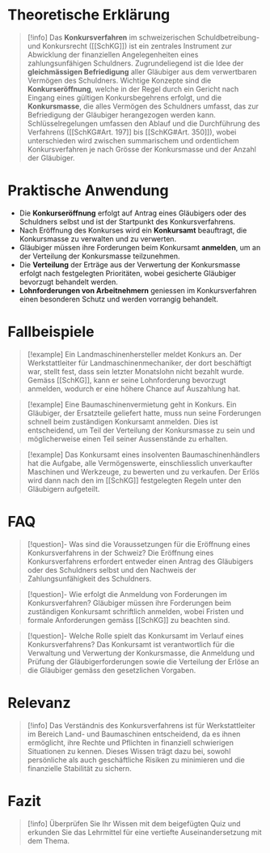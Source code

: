 # Theoretische Erklärung
>[!info] 
>Das **Konkursverfahren** im schweizerischen Schuldbetreibung- und Konkursrecht ([[SchKG]]) ist ein zentrales Instrument zur Abwicklung der finanziellen Angelegenheiten eines zahlungsunfähigen Schuldners. Zugrundeliegend ist die Idee der **gleichmässigen Befriedigung** aller Gläubiger aus dem verwertbaren Vermögen des Schuldners. Wichtige Konzepte sind die **Konkurseröffnung**, welche in der Regel durch ein Gericht nach Eingang eines gültigen Konkursbegehrens erfolgt, und die **Konkursmasse**, die alles Vermögen des Schuldners umfasst, das zur Befriedigung der Gläubiger herangezogen werden kann. Schlüsselregelungen umfassen den Ablauf und die Durchführung des Verfahrens ([[SchKG#Art. 197]] bis [[SchKG#Art. 350]]), wobei unterschieden wird zwischen summarischem und ordentlichem Konkursverfahren je nach Grösse der Konkursmasse und der Anzahl der Gläubiger.

# Praktische Anwendung
- Die **Konkurseröffnung** erfolgt auf Antrag eines Gläubigers oder des Schuldners selbst und ist der Startpunkt des Konkursverfahrens.
- Nach Eröffnung des Konkurses wird ein **Konkursamt** beauftragt, die Konkursmasse zu verwalten und zu verwerten.
- Gläubiger müssen ihre Forderungen beim Konkursamt **anmelden**, um an der Verteilung der Konkursmasse teilzunehmen.
- Die **Verteilung** der Erträge aus der Verwertung der Konkursmasse erfolgt nach festgelegten Prioritäten, wobei gesicherte Gläubiger bevorzugt behandelt werden.
- **Lohnforderungen von Arbeitnehmern** geniessen im Konkursverfahren einen besonderen Schutz und werden vorrangig behandelt.

# Fallbeispiele
>[!example] Ein Landmaschinenhersteller meldet Konkurs an. Der Werkstattleiter für Landmaschinenmechaniker, der dort beschäftigt war, stellt fest, dass sein letzter Monatslohn nicht bezahlt wurde. Gemäss [[SchKG]], kann er seine Lohnforderung bevorzugt anmelden, wodurch er eine höhere Chance auf Auszahlung hat.

>[!example] Eine Baumaschinenvermietung geht in Konkurs. Ein Gläubiger, der Ersatzteile geliefert hatte, muss nun seine Forderungen schnell beim zuständigen Konkursamt anmelden. Dies ist entscheidend, um Teil der Verteilung der Konkursmasse zu sein und möglicherweise einen Teil seiner Aussenstände zu erhalten.

>[!example] Das Konkursamt eines insolventen Baumaschinenhändlers hat die Aufgabe, alle Vermögenswerte, einschliesslich unverkaufter Maschinen und Werkzeuge, zu bewerten und zu verkaufen. Der Erlös wird dann nach den im [[SchKG]] festgelegten Regeln unter den Gläubigern aufgeteilt.

# FAQ
>[!question]- Was sind die Voraussetzungen für die Eröffnung eines Konkursverfahrens in der Schweiz?
>Die Eröffnung eines Konkursverfahrens erfordert entweder einen Antrag des Gläubigers oder des Schuldners selbst und den Nachweis der Zahlungsunfähigkeit des Schuldners.

>[!question]- Wie erfolgt die Anmeldung von Forderungen im Konkursverfahren?
>Gläubiger müssen ihre Forderungen beim zuständigen Konkursamt schriftlich anmelden, wobei Fristen und formale Anforderungen gemäss [[SchKG]] zu beachten sind.

>[!question]- Welche Rolle spielt das Konkursamt im Verlauf eines Konkursverfahrens?
>Das Konkursamt ist verantwortlich für die Verwaltung und Verwertung der Konkursmasse, die Anmeldung und Prüfung der Gläubigerforderungen sowie die Verteilung der Erlöse an die Gläubiger gemäss den gesetzlichen Vorgaben.

# Relevanz
>[!info] 
>Das Verständnis des Konkursverfahrens ist für Werkstattleiter im Bereich Land- und Baumaschinen entscheidend, da es ihnen ermöglicht, ihre Rechte und Pflichten in finanziell schwierigen Situationen zu kennen. Dieses Wissen trägt dazu bei, sowohl persönliche als auch geschäftliche Risiken zu minimieren und die finanzielle Stabilität zu sichern.
# Fazit
>[!info] 
>Überprüfen Sie Ihr Wissen mit dem beigefügten Quiz und erkunden Sie das Lehrmittel für eine vertiefte Auseinandersetzung mit dem Thema.